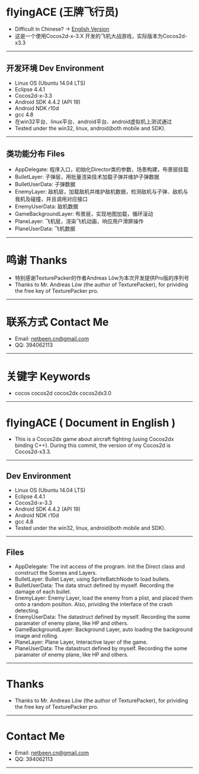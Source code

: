 # flyingACE (王牌飞行员)
- Difficult in Chinese? -> [English Version](#EnglishTitle)
- 这是一个使用Cocos2d-x-3.X 开发的飞机大战游戏，实际版本为Cocos2d-x3.3

---

## 开发环境 Dev Environment
- Linux OS (Ubuntu 14.04 LTS)
- Eclipse 4.4.1
- Cocos2d-x-3.3
- Android SDK 4.4.2 (API 19)
- Android NDK r10d
- gcc 4.8
- 在win32平台、linux平台、android平台、android虚拟机上测试通过
- Tested under the win32, linux, android(both mobile and SDK).

---

## 类功能分布 Files
- AppDelegate: 程序入口，初始化Director类的参数，场景构建，布景层挂载
- BulletLayer: 子弹层，用批量渲染技术加载子弹并维护子弹数据
- BulletUserData: 子弹数据
- EnemyLayer: 敌机层，加载敌机并维护敌机数据，检测敌机与子弹、敌机与我机及碰撞，并且调用对应接口
- EnemyUserData: 敌机数据
- GameBackgroundLayer: 布景层，实现地图加载，循环滚动
- PlaneLayer: 飞机层，渲染飞机动画，响应用户滑屏操作
- PlaneUserData: 飞机数据

---

# 鸣谢 Thanks
- 特别感谢TexturePacker的作者Andreas Löw为本次开发提供Pro版的序列号
- Thanks to Mr. Andreas Löw (the author of TexturePacker), for prividing the free key of TexturePacker pro.

---

# 联系方式 Contact Me
- Email: netbeen.cn@gmail.com
- QQ: 394062113

---

# 关键字 Keywords
- cocos cocos2d cocos2dx cocos2dx3.0

---

# <a name="EnglishTitle"/>flyingACE ( Document in English )
- This is a Cocos2dx game about aircraft fighting (using Cocos2dx binding C++). During this commit, the version of my Cocos2d is Cocos2d-x3.3.

---

## Dev Environment
- Linux OS (Ubuntu 14.04 LTS)
- Eclipse 4.4.1
- Cocos2d-x-3.3
- Android SDK 4.4.2 (API 19)
- Android NDK r10d
- gcc 4.8
- Tested under the win32, linux, android(both mobile and SDK).

---

## Files
- AppDelegate: The init access of the program. Init the Direct class and construct the Scenes and Layers.
- BulletLayer: Bullet Layer, using SpriteBatchNode to load bullets.
- BulletUserData: The data struct defined by myself. Recording the damage of each bullet.
- EnemyLayer: Enemy Layer, load the enemy from a plist, and placed them onto a random position. Also, prividing the interface of the crash detecting.
- EnemyUserData: The datastruct defined by myself. Recording the some paramater of enemy plane, like HP and others. 
- GameBackgroundLayer: Background Layer, auto loading the background image and rolling.
- PlaneLayer: Plane Layer, Interactive layer of the game.
- PlaneUserData: The datastruct defined by myself. Recording the some paramater of enemy plane, like HP and others. 

---

# Thanks
- Thanks to Mr. Andreas Löw (the author of TexturePacker), for prividing the free key of TexturePacker pro.

---

# Contact Me
- Email: netbeen.cn@gmail.com
- QQ: 394062113

---
